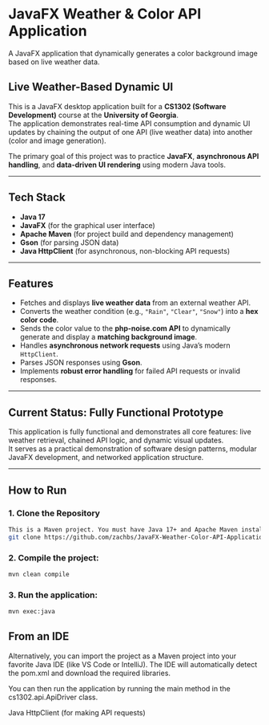 # JavaFX Weather & Color API Application  
A JavaFX application that dynamically generates a color background image based on live weather data.

## Live Weather-Based Dynamic UI  
This is a JavaFX desktop application built for a **CS1302 (Software Development)** course at the **University of Georgia**.  
The application demonstrates real-time API consumption and dynamic UI updates by chaining the output of one API (live weather data) into another (color and image generation).

The primary goal of this project was to practice **JavaFX**, **asynchronous API handling**, and **data-driven UI rendering** using modern Java tools.

---

## Tech Stack  
* **Java 17**  
* **JavaFX** (for the graphical user interface)  
* **Apache Maven** (for project build and dependency management)  
* **Gson** (for parsing JSON data)  
* **Java HttpClient** (for asynchronous, non-blocking API requests)

---

## Features  
* Fetches and displays **live weather data** from an external weather API.  
* Converts the weather condition (e.g., `"Rain"`, `"Clear"`, `"Snow"`) into a **hex color code**.  
* Sends the color value to the **php-noise.com API** to dynamically generate and display a **matching background image**.  
* Handles **asynchronous network requests** using Java’s modern `HttpClient`.  
* Parses JSON responses using **Gson**.  
* Implements **robust error handling** for failed API requests or invalid responses.  

---

## Current Status: Fully Functional Prototype  
This application is fully functional and demonstrates all core features: live weather retrieval, chained API logic, and dynamic visual updates.  
It serves as a practical demonstration of software design patterns, modular JavaFX development, and networked application structure.

---

## How to Run  

### 1. Clone the Repository  

```bash
This is a Maven project. You must have Java 17+ and Apache Maven installed.
git clone https://github.com/zachbs/JavaFX-Weather-Color-API-Application.git
```




### 2. Compile the project:

```bash
mvn clean compile
```


### 3. Run the application:

```bash
mvn exec:java
```

## From an IDE

Alternatively, you can import the project as a Maven project into your favorite Java IDE (like VS Code or IntelliJ). The IDE will automatically detect the pom.xml and download the required libraries.

You can then run the application by running the main method in the cs1302.api.ApiDriver class.


Java HttpClient (for making API requests)
